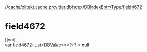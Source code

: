 //[cache](../../../index.md)/[xlitekt.cache.provider.dbindex](../index.md)/[DBIndexEntryType](index.md)/[field4672](field4672.md)

# field4672

[jvm]\
var [field4672](field4672.md): [List](https://kotlinlang.org/api/latest/jvm/stdlib/kotlin.collections/-list/index.html)&lt;[DBValue](../../xlitekt.cache.db/-d-b-value/index.md)&lt;*&gt;?&gt;? = null
